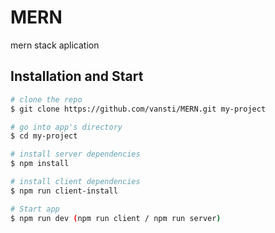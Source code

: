 # MERN
mern stack aplication


## Installation and Start
``` bash
# clone the repo
$ git clone https://github.com/vansti/MERN.git my-project

# go into app's directory
$ cd my-project

# install server dependencies
$ npm install

# install client dependencies
$ npm run client-install

# Start app
$ npm run dev (npm run client / npm run server)
```